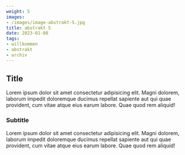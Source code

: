 ```yaml
---
weight: 5
images:
- /images/image-abstrakt-5.jpg
title: abstrakt 5
date: 2023-01-08
tags:
- willkommen
- abstrakt
- archiv
---
```


## Title
Lorem ipsum dolor sit amet consectetur adipisicing elit. Magni dolorem, laborum impedit doloremque ducimus repellat sapiente aut qui quae provident, cum vitae atque eius earum labore. Quae quod rem aliquid!

### Subtitle
Lorem ipsum dolor sit amet consectetur adipisicing elit. Magni dolorem, laborum impedit doloremque ducimus repellat sapiente aut qui quae provident, cum vitae atque eius earum labore. Quae quod rem aliquid!
